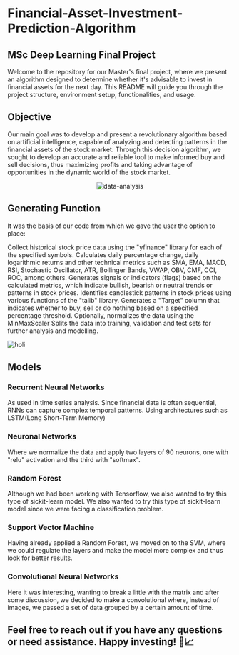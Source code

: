 # Financial-Asset-Investment-Prediction-Algorithm
## MSc Deep Learning Final Project

Welcome to the repository for our Master's final project, where we present an algorithm designed to determine whether it's advisable to invest in financial assets for the next day. This README will guide you through the project structure, environment setup, functionalities, and usage.

## Objective

Our main goal was to develop and present a revolutionary algorithm based on artificial intelligence, capable of analyzing and detecting patterns in the financial assets of the stock market. Through this decision algorithm, we sought to develop an accurate and reliable tool to make informed buy and sell decisions, thus maximizing profits and taking advantage of opportunities in the dynamic world of the stock market.

  <div align="center">
    <img src="https://s10.s3c.es/imag/_v0/770x420/d/0/5/600x400_buy-sell-dados.jpg" alt="data-analysis"/>
  </div>

## Generating Function

It was the basis of our code from which we gave the user the option to place:

Collect historical stock price data using the "yfinance" library for each of the specified symbols.
Calculates daily percentage change, daily logarithmic returns and other technical metrics such as SMA, EMA, MACD, RSI, Stochastic Oscillator, ATR, Bollinger Bands, VWAP, OBV, CMF, CCI, ROC, among others.
Generates signals or indicators (flags) based on the calculated metrics, which indicate bullish, bearish or neutral trends or patterns in stock prices.
Identifies candlestick patterns in stock prices using various functions of the "talib" library.
Generates a "Target" column that indicates whether to buy, sell or do nothing based on a specified percentage threshold.
Optionally, normalizes the data using the MinMaxScaler
Splits the data into training, validation and test sets for further analysis and modelling.

![holi](https://github.com/QuantumBrainLabs/Financial-Asset-Investment-Prediction-Algorithm/assets/87869947/2baa571a-cdb9-41a3-9aec-35df1246b641)


## Models

### Recurrent Neural Networks
As used in time series analysis. Since financial data is often sequential, RNNs can capture complex temporal patterns. Using architectures such as LSTM(Long Short-Term Memory)

### Neuronal Networks
Where we normalize the data and apply two layers of 90 neurons, one with "relu" activation and the third with "softmax".

### Random Forest
Although we had been working with Tensorflow, we also wanted to try this type of sickit-learn model.  We also wanted to try this type of sickit-learn model since we were facing a classification problem.

### Support Vector Machine
Having already applied a Random Forest, we moved on to the SVM, where we could regulate the layers and make the model more complex and thus look for better results.

### Convolutional Neural Networks
Here it was interesting, wanting to break a little with the matrix and after some discussion, we decided to make a convolutional where, instead of images, we passed a set of data grouped by a certain amount of time.

## Feel free to reach out if you have any questions or need assistance. Happy investing! 🚀📈
